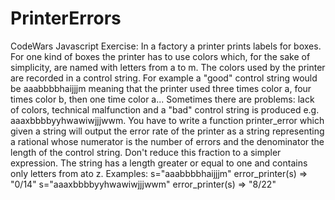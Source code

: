# PrinterErrors
CodeWars Javascript Exercise: In a factory a printer prints labels for boxes. For one kind of boxes the printer has to use colors which, for the sake of simplicity, are named with letters from a to m.  The colors used by the printer are recorded in a control string. For example a "good" control string would be aaabbbbhaijjjm meaning that the printer used three times color a, four times color b, then one time color a...  Sometimes there are problems: lack of colors, technical malfunction and a "bad" control string is produced e.g. aaaxbbbbyyhwawiwjjjwwm.  You have to write a function printer_error which given a string will output the error rate of the printer as a string representing a rational whose numerator is the number of errors and the denominator the length of the control string. Don't reduce this fraction to a simpler expression.  The string has a length greater or equal to one and contains only letters from ato z.  Examples:  s="aaabbbbhaijjjm" error_printer(s) => "0/14"  s="aaaxbbbbyyhwawiwjjjwwm" error_printer(s) => "8/22"
